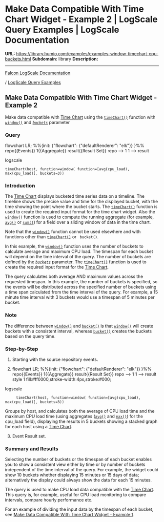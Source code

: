 # Make Data Compatible With Time Chart Widget - Example 2 | LogScale Query Examples | LogScale Documentation

**URL:** https://library.humio.com/examples/examples-window-timechart-cpu-buckets.html
**Subdomain:** library
**Description:** 

---

[Falcon LogScale Documentation](https://library.humio.com)

/ [LogScale Query Examples](examples.html)

## Make Data Compatible With Time Chart Widget - Example 2

Make data compatible with [Time Chart](https://library.humio.com/data-analysis/widgets-timechart.html) using the [`timeChart()`](https://library.humio.com/data-analysis/functions-timechart.html) function with [`window()`](https://library.humio.com/data-analysis/functions-window.html) and [_`buckets`_](https://library.humio.com/data-analysis/functions-window.html#query-functions-window-buckets) parameter 

### Query

flowchart LR; %%{init: {"flowchart": {"defaultRenderer": "elk"}} }%% repo{{Events}} 1{{Aggregate}} result{{Result Set}} repo --> 1 1 --> result

logscale
    
    
    timeChart(host, function=window( function=[avg(cpu_load), max(cpu_load)], buckets=3))

### Introduction

The [Time Chart](https://library.humio.com/data-analysis/widgets-timechart.html) displays bucketed time series data on a timeline. The timeline shows the precise value and time for the displayed bucket, with the time showing the point where the bucket starts. The [`timeChart()`](https://library.humio.com/data-analysis/functions-timechart.html) function is used to create the required input format for the time chart widget. Also the [`window()`](https://library.humio.com/data-analysis/functions-window.html) function is used to compute the running aggregate (for example, [`avg()`](https://library.humio.com/data-analysis/functions-avg.html) or [`sum()`](https://library.humio.com/data-analysis/functions-sum.html)) for a field over a sliding window of data in the time chart. 

Note that the [`window()`](https://library.humio.com/data-analysis/functions-window.html) function cannot be used elsewhere and with functions other than [`timeChart()`](https://library.humio.com/data-analysis/functions-timechart.html) or ` bucket()`. 

In this example, the [`window()`](https://library.humio.com/data-analysis/functions-window.html) function uses the number of buckets to calculate average and maximum CPU load. The timespan for each bucket will depend on the time interval of the query. The number of buckets are defined by the [_`buckets`_](https://library.humio.com/data-analysis/functions-window.html#query-functions-window-buckets) parameter. The [`timeChart()`](https://library.humio.com/data-analysis/functions-timechart.html) function is used to create the required input format for the [Time Chart](https://library.humio.com/data-analysis/widgets-timechart.html). 

The query calculates both average AND maximum values across the requested timespan. In this example, the number of buckets is specified, so the events will be distributed across the specified number of buckets using a time span calculated from the time interval of the query. For example, a 15 minute time interval with 3 buckets would use a timespan of 5 minutes per bucket. 

### Note

The difference between [`window()`](https://library.humio.com/data-analysis/functions-window.html) and [`bucket()`](https://library.humio.com/data-analysis/functions-bucket.html) is that [`window()`](https://library.humio.com/data-analysis/functions-window.html) will create buckets with a consistent interval, whereas [`bucket()`](https://library.humio.com/data-analysis/functions-bucket.html) creates the buckets based on the query time. 

### Step-by-Step

  1. Starting with the source repository events.

  2. flowchart LR; %%{init: {"flowchart": {"defaultRenderer": "elk"}} }%% repo{{Events}} 1{{Aggregate}} result{{Result Set}} repo --> 1 1 --> result style 1 fill:#ff0000,stroke-width:4px,stroke:#000;

logscale
         
         timeChart(host, function=window( function=[avg(cpu_load), max(cpu_load)], buckets=3))

Groups by host, and calculates both the average of CPU load time and the maximum CPU load time (using aggregates ([`avg()`](https://library.humio.com/data-analysis/functions-avg.html) and [`max()`](https://library.humio.com/data-analysis/functions-max.html)) for the cpu_load field), displaying the results in 5 buckets showing a stacked graph for each host using a [Time Chart](https://library.humio.com/data-analysis/widgets-timechart.html). 

  3. Event Result set.




### Summary and Results

Selecting the number of buckets or the timespan of each bucket enables you to show a consistent view either by time or by number of buckets independent of the time interval of the query. For example, the widget could show 10 buckets whether displaying 15 minutes or 15 days of data; alternatively the display could always show the data for each 15 minutes. 

The query is used to make CPU load data compatible with the [Time Chart](https://library.humio.com/data-analysis/widgets-timechart.html). This query is, for example, useful for CPU load monitoring to compare intervals, compare hourly performance etc. 

For an example of dividing the input data by the timespan of each bucket, see [Make Data Compatible With Time Chart Widget - Example 1](examples-window-timechart-cpu.html "Make Data Compatible With Time Chart Widget - Example 1").

